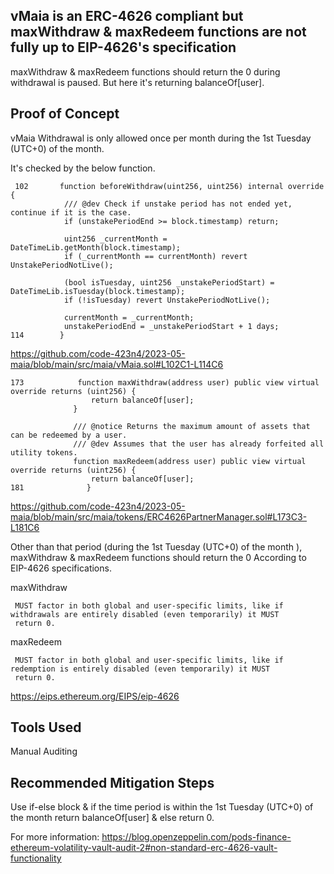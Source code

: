 ## vMaia is an ERC-4626 compliant but maxWithdraw & maxRedeem functions are not fully up to EIP-4626's specification

maxWithdraw & maxRedeem functions should return the 0 during withdrawal is paused. But here it's returning balanceOf[user].

## Proof of Concept

vMaia Withdrawal is only allowed once per month during the 1st Tuesday (UTC+0) of the month.

It's  checked by the below function.

     102       function beforeWithdraw(uint256, uint256) internal override {
                /// @dev Check if unstake period has not ended yet, continue if it is the case.
                if (unstakePeriodEnd >= block.timestamp) return;
        
                uint256 _currentMonth = DateTimeLib.getMonth(block.timestamp);
                if (_currentMonth == currentMonth) revert UnstakePeriodNotLive();
        
                (bool isTuesday, uint256 _unstakePeriodStart) = DateTimeLib.isTuesday(block.timestamp);
                if (!isTuesday) revert UnstakePeriodNotLive();
        
                currentMonth = _currentMonth;
                unstakePeriodEnd = _unstakePeriodStart + 1 days;
    114        }

https://github.com/code-423n4/2023-05-maia/blob/main/src/maia/vMaia.sol#L102C1-L114C6


    173            function maxWithdraw(address user) public view virtual override returns (uint256) {
                      return balanceOf[user];
                  }
              
                  /// @notice Returns the maximum amount of assets that can be redeemed by a user.
                  /// @dev Assumes that the user has already forfeited all utility tokens.
                  function maxRedeem(address user) public view virtual override returns (uint256) {
                      return balanceOf[user];
    181              }


https://github.com/code-423n4/2023-05-maia/blob/main/src/maia/tokens/ERC4626PartnerManager.sol#L173C3-L181C6

Other than that period (during the 1st Tuesday (UTC+0) of the month ), maxWithdraw & maxRedeem functions should return the 0
According to EIP-4626 specifications.

maxWithdraw

     MUST factor in both global and user-specific limits, like if withdrawals are entirely disabled (even temporarily) it MUST
     return 0.

maxRedeem

     MUST factor in both global and user-specific limits, like if redemption is entirely disabled (even temporarily) it MUST
     return 0.

https://eips.ethereum.org/EIPS/eip-4626

## Tools Used
Manual Auditing

## Recommended Mitigation Steps

Use if-else block & if the time period is within the 1st Tuesday (UTC+0) of the month return balanceOf[user] & else return 0.

For more information: https://blog.openzeppelin.com/pods-finance-ethereum-volatility-vault-audit-2#non-standard-erc-4626-vault-functionality






